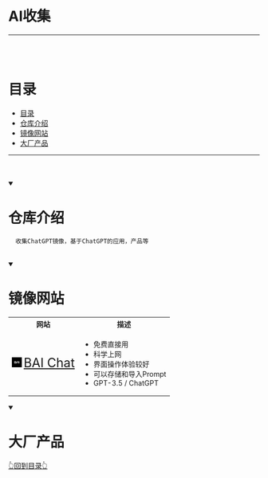 # AI收集

<hr/>
<br/><br/>

# 目录

- [目录](#目录)
- [仓库介绍](#仓库介绍)
- [镜像网站](#镜像网站)
- [大厂产品](#大厂产品)

<hr><br/><br/>



<details open="open">
  <summary><h1>仓库介绍</h1></summary>

```
  收集ChatGPT镜像，基于ChatGPT的应用，产品等
  
```

</details>

<details open="open">
  <summary><h1>镜像网站</h1></summary>

<table>
    <th>网站
    </th>
    <th>描述</th>
    <tr>
        <td>
            <div style="height:30px;line-height:30px;">
                <img src="./icon/BAI%20Chat.png" style="width:20px; height:20px;">
                <a  style="font-size: 25px;" href="https://chatbot.theb.ai/">BAI Chat</a>
            </div>
        </td>
        <td>
            <ul style="list-style-type: disc;">
                <li>免费直接用</li>
                <li>科学上网</li>
                <li>界面操作体验较好</li>
                <li>可以存储和导入Prompt</li>
                <li>GPT-3.5 / ChatGPT</li>
            </ul>
        </td> 
    </tr>
</table> 



</details>

<details open="open">
<summary><h1>大厂产品</h1></summary>


</details>


[👆回到目录👆](#目录)
